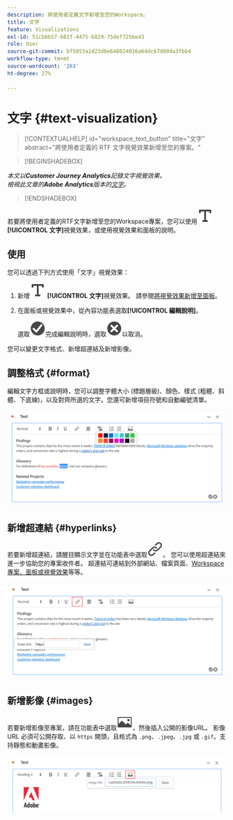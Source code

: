 ```yaml
---
description: 將使用者定義文字新增至您的Workspace。
title: 文字
feature: Visualizations
exl-id: 51cb6b57-682f-4475-b829-75def725be43
role: User
source-git-commit: bf5853a1d23d6e648024016a64dc67d09da3fbb4
workflow-type: tm+mt
source-wordcount: '263'
ht-degree: 27%

---
```


# 文字 {#text-visualization}

<!-- markdownlint-disable MD034 -->

>[!CONTEXTUALHELP]
>id="workspace_text_button"
>title="文字"
>abstract="將使用者定義的 RTF 文字視覺效果新增至您的專案。"

<!-- markdownlint-enable MD034 -->


>[!BEGINSHADEBOX]

*本文以&#x200B;**Customer Journey Analytics**記錄文字視覺效果。<br/>檢視此文章的&#x200B;**Adobe Analytics**版本的[文字](https://experienceleague.adobe.com/en/docs/analytics/analyze/analysis-workspace/visualizations/text)。*

>[!ENDSHADEBOX]


若要將使用者定義的RTF文字新增至您的Workspace專案，您可以使用![文字](/help/assets/icons/Text.svg) **[!UICONTROL 文字]**&#x200B;視覺效果，或使用視覺效果和面板的說明。

## 使用

您可以透過下列方式使用「文字」視覺效果：

1. 新增![文字](/help/assets/icons/Text.svg) **[!UICONTROL 文字]**&#x200B;視覺效果。 請參閱[將視覺效果新增至面板](freeform-analysis-visualizations.md#add-visualizations-to-a-panel)。

1. 在面板或視覺效果中，從內容功能表選取&#x200B;**[!UICONTROL 編輯說明]**。

   選取![CheckmarkCircle](/help/assets/icons/CheckmarkCircle.svg)完成編輯說明時，選取![CloseCircle](/help/assets/icons/CloseCircle.svg)以取消。

您可以變更文字格式、新增超連結及新增影像。

## 調整格式 {#format}

編輯文字方框或說明時，您可以調整字體大小 (標題層級)、顏色、樣式 (粗體、斜體、下底線)，以及對齊所選的文字。您還可新增項目符號和自動編號清單。

![醒目提示文字調色盤的Workspace專案文字選項。](assets/format.png)

## 新增超連結 {#hyperlinks}

若要新增超連結，請醒目顯示文字並在功能表中選取![連結](/help/assets/icons/Link.svg)。 您可以使用超連結來進一步協助您的專案收件者。 超連結可連結到外部網站、檔案頁面、[Workspace專案、面板或視覺效果](/help/analysis-workspace/curate-share/shareable-links.md)等等。

![反白顯示連結圖示的文字選項。](assets/hyperlink.png)

## 新增影像 {#images}

若要新增影像至專案，請在功能表中選取![影像](/help/assets/icons/Image.svg)，然後插入公開的影像URL。 影像 URL 必須可公開存取、以 `https` 開頭，且格式為 `.png`、`.jpeg`、`.jpg` 或 `.gif`。支持靜態和動畫影像。

![選取影像圖示的文字選項。](assets/image.png)
